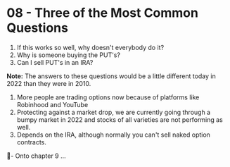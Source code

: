 # 08 - Three of the Most Common Questions

1. If this works so well, why doesn't everybody do it?
2. Why is someone buying the PUT's?
3. Can I sell PUT's in an IRA?

**Note:** 
The answers to these questions would be a little different today in 2022 than they were in 2010.
1. More people are trading options now because of platforms like Robinhood and YouTube 
2. Protecting against a market drop, we are currently going through a bumpy market in 2022 and stocks of all varieties are not performing as well.
3. Depends on the IRA, although normally you can't sell naked option contracts.

🤞- Onto chapter 9 ...
